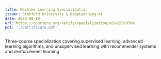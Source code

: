 ```yaml
---
title: Machine Learning Specialization
issuer: Stanford University & DeepLearning.AI
date: 2025-08-19
url: https://coursera.org/verify/specialization/K8G62SY0Y9GO
pdf: './certificate.pdf'
---
```


Three-course specialization covering supervised learning, advanced learning algorithms, and unsupervised learning with recommender systems and reinforcement learning.
